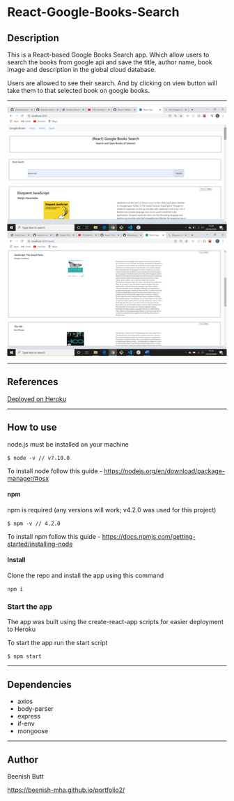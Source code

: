 # React-Google-Books-Search

## Description

This is a React-based Google Books Search app. Which allow users to search the books from google api and save the title, author name, book image and description in the global cloud database.

Users are allowed to see their search. And by clicking on view button will take them to that selected book on google books.

---

![screenshot of the app](client\public\screenshot1.jpg)
![screenshot of the app](client\public\screenshot2.jpg)

---

## References

[Deployed on Heroku](https://react-google-books-search-b.herokuapp.com/)

---

## How to use

node.js must be installed on your machine

```
$ node -v // v7.10.0
```

To install node follow this guide -
https://nodejs.org/en/download/package-manager/#osx

#### npm

npm is required (any versions will work; v4.2.0 was used for this project)

```
$ npm -v // 4.2.0
```

To install npm follow this guide -
https://docs.npmjs.com/getting-started/installing-node

#### Install

Clone the repo and install the app using this command

```
npm i
```

### Start the app

The app was built using the create-react-app scripts for easier deployment to
Heroku

To start the app run the start script

```
$ npm start
```

---

## Dependencies

- axios
- body-parser
- express
- if-env
- mongoose

---

## Author

Beenish Butt

https://beenish-mha.github.io/portfolio2/
